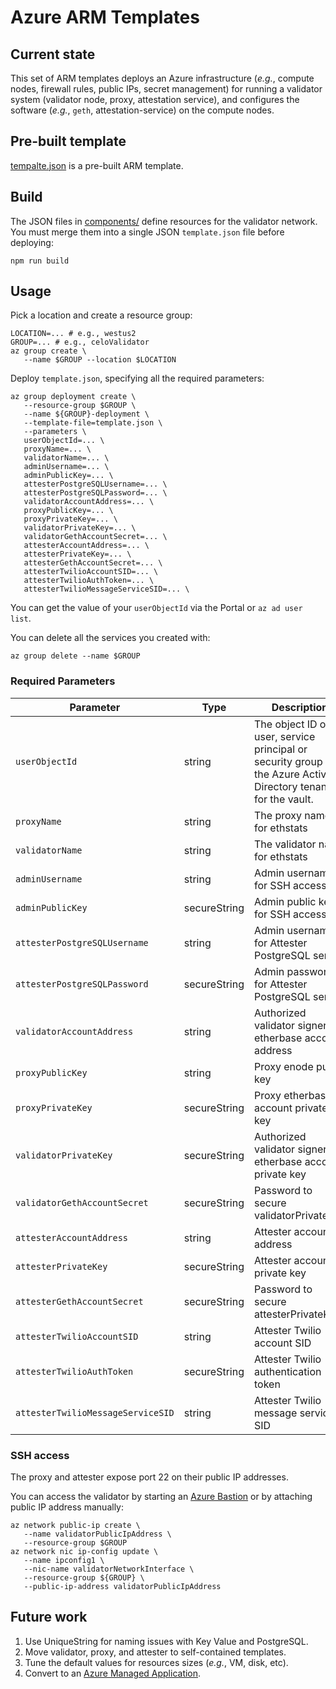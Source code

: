 # Azure ARM Templates

## Current state

This set of ARM templates deploys an Azure infrastructure (_e.g._,
compute nodes, firewall rules, public IPs, secret management) for
running a validator system (validator node, proxy, attestation
service), and configures the software (_e.g._, `geth`,
attestation-service) on the compute nodes.

## Pre-built template

[tempalte.json](./template.json) is a pre-built ARM template.

## Build

The JSON files in [components/](components/) define resources for the
validator network. You must merge them into a single JSON
`template.json` file before deploying:

```
npm run build
```

## Usage

Pick a location and create a resource group:

```
LOCATION=... # e.g., westus2
GROUP=... # e.g., celoValidator
az group create \
   --name $GROUP --location $LOCATION
```

Deploy `template.json`, specifying all the required parameters:

```
az group deployment create \
   --resource-group $GROUP \
   --name ${GROUP}-deployment \
   --template-file=template.json \
   --parameters \
   userObjectId=... \
   proxyName=... \
   validatorName=... \
   adminUsername=... \
   adminPublicKey=... \
   attesterPostgreSQLUsername=... \
   attesterPostgreSQLPassword=... \
   validatorAccountAddress=... \
   proxyPublicKey=... \
   proxyPrivateKey=... \
   validatorPrivateKey=... \
   validatorGethAccountSecret=... \
   attesterAccountAddress=... \
   attesterPrivateKey=... \
   attesterGethAccountSecret=... \
   attesterTwilioAccountSID=... \
   attesterTwilioAuthToken=... \
   attesterTwilioMessageServiceSID=... \
```

You can get the value of your `userObjectId` via the Portal or `az ad user list`.

You can delete all the services you created with:

```
az group delete --name $GROUP
```

### Required Parameters

| Parameter | Type | Description |
| --------- | -----| ----------- |
| `userObjectId` | string | The object ID of a user, service principal or security group in the Azure Active Directory tenant for the vault. |
| `proxyName` | string | The proxy name for ethstats |
| `validatorName` | string | The validator name for ethstats |
| `adminUsername` | string | Admin username for SSH access |
| `adminPublicKey` | secureString | Admin public key for SSH access |
| `attesterPostgreSQLUsername` | string | Admin username for Attester PostgreSQL server |
| `attesterPostgreSQLPassword` | secureString | Admin password for Attester PostgreSQL server |
| `validatorAccountAddress` | string | Authorized validator signer etherbase account address |
| `proxyPublicKey` | string | Proxy enode public key |
| `proxyPrivateKey` | secureString | Proxy etherbase account private key |
| `validatorPrivateKey` | secureString | Authorized validator signer etherbase account private key |
| `validatorGethAccountSecret` | secureString | Password to secure validatorPrivateKey |
| `attesterAccountAddress` | string | Attester account address |
| `attesterPrivateKey` | secureString | Attester account private key |
| `attesterGethAccountSecret` | secureString | Password to secure attesterPrivateKey |
| `attesterTwilioAccountSID` | string | Attester Twilio account SID |
| `attesterTwilioAuthToken` | secureString | Attester Twilio authentication token |
| `attesterTwilioMessageServiceSID` | string | Attester Twilio message service SID |

### SSH access

The proxy and attester expose port 22 on their public IP addresses.

You can access the validator by starting an [Azure
Bastion](https://azure.microsoft.com/en-us/services/azure-bastion/) or
by attaching public IP address manually:

```
az network public-ip create \
   --name validatorPublicIpAddress \
   --resource-group $GROUP
az network nic ip-config update \
   --name ipconfig1 \
   --nic-name validatorNetworkInterface \
   --resource-group ${GROUP} \
   --public-ip-address validatorPublicIpAddress
```

## Future work

1.  Use UniqueString for naming issues with Key Value and PostgreSQL.
1.  Move validator, proxy, and attester to self-contained templates.
1.  Tune the default values for resources sizes (*e.g.*, VM, disk, etc).
1.  Convert to an [Azure Managed
    Application](https://docs.microsoft.com/en-us/azure/azure-resource-manager/managed-applications/overview).
